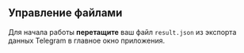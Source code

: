 ## Управление файлами

Для начала работы **перетащите** ваш файл `result.json` из экспорта данных Telegram в главное окно приложения.
